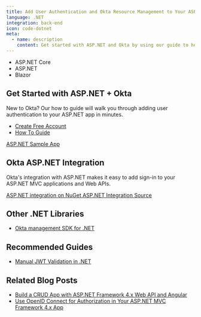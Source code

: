 ```yaml
---
title: Add User Authentication and Okta Resource Management to Your ASP.NET App
language: .NET
integration: back-end
icon: code-dotnet
meta:
  - name: description
    content: Get started with ASP.NET and Okta by using our guide to help you add user authentication to your ASP.NET app.
---
```


<ul class='language-tabs'>
	<li>
		<RouterLink to='/code/dotnet/aspnetcore/'>
			<i class='icon code-dotnet-32'></i><span>ASP.NET Core</span>
		</RouterLink>
	</li>
	<li>
		<RouterLink to='/code/dotnet/aspnet/'>
			<i class='icon code-dotnet-32'></i><span>ASP.NET</span>
		</RouterLink>
	</li>
	<li>
		<RouterLink to='/code/dotnet/blazor/'>
			<i class='icon code-dotnet-32'></i><span>Blazor</span>
		</RouterLink>
	</li>
</ul>

## Get Started with ASP.NET + Okta

New to Okta? Our how to guide will walk you through adding user authentication to your ASP.NET app in minutes.

<ul class='language-ctas'>
	<li>
		<a href='https://developer.okta.com/signup/' class='Button--red' data-proofer-ignore>
			<span>Create Free Account</span>
		</a>
	</li>
	<li>
		<a href='/docs/guides/sign-into-web-app/aspnet/before-you-begin/' class='Button--blue' data-proofer-ignore>
			<span>How To Guide</span>
		</a>
	</li>
</ul>

<a href='https://github.com/okta/samples-aspnet'>
  <span class='fa fa-github'></span> <span>ASP.NET Sample App</span>
</a>

## Okta ASP.NET Integration

Okta's integration with ASP.NET makes it easy to add sign-in to your ASP.NET MVC applications and Web APIs.

<a href='https://www.nuget.org/packages/Okta.AspNet' class="language-reference">
	<span class='icon download-16'></span>
	<span>ASP.NET integration on NuGet</span>
</a>

<a href='https://github.com/okta/okta-aspnet'>
  <span class='fa fa-github'></span> <span>ASP.NET Integration Source</span>
</a>

## Other .NET Libraries

<ul class="language-libraries">
	<li>
		<i class='fa fa-github'></i>
		<a href="https://github.com/okta/okta-sdk-dotnet">
			 <span>Okta management SDK for .NET</span>
		</a>
	</li>
</ul>

## Recommended Guides


- [Manual JWT Validation in .NET](/code/dotnet/jwt-validation/)

## Related Blog Posts


- [Build a CRUD App with ASP.NET Framework 4.x Web API and Angular](/blog/2018/07/27/build-crud-app-in-aspnet-framework-webapi-and-angular)
- [Use OpenID Connect for Authorization in Your ASP.NET MVC Framework 4.x App](/blog/2018/04/18/authorization-in-your-aspnet-mvc-4-application)

